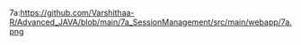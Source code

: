 7a:https://github.com/Varshithaa-R/Advanced_JAVA/blob/main/7a_SessionManagement/src/main/webapp/7a.png
